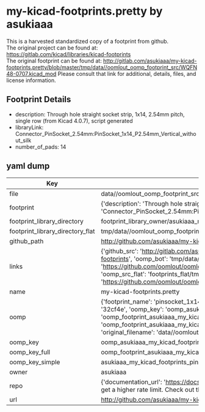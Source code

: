 # my-kicad-footprints.pretty by asukiaaa  
This is a harvested standardized copy of a footprint from github.  
The original project can be found at:  
https://gitlab.com/kicad/libraries/kicad-footprints  
The original footprint can be found at:
http://gitlab.com/asukiaaa/my-kicad-footprints.pretty/blob/master/tmp/data//oomlout_oomp_footprint_src/WQFN48-0707.kicad_mod
Please consult that link for additional, details, files, and license information.  
## Footprint Details
* description: Through hole straight socket strip, 1x14, 2.54mm pitch, single row (from Kicad 4.0.7), script generated  
* libraryLink: Connector_PinSocket_2.54mm:PinSocket_1x14_P2.54mm_Vertical_without_silk  
* number_of_pads: 14  
## yaml dump  
| Key | Value |  
| --- | --- |  
| file | data//oomlout_oomp_footprint_src/my-kicad-footprints.pretty/PinSocket_1x14_P2.54mm_Vertical_without_silk.kicad_mod |  
| footprint | {'description': 'Through hole straight socket strip, 1x14, 2.54mm pitch, single row (from Kicad 4.0.7), script generated', 'libraryLink': 'Connector_PinSocket_2.54mm:PinSocket_1x14_P2.54mm_Vertical_without_silk', 'number_of_pads': 14} |  
| footprint_library_directory | footprint_library_owner/asukiaaa_my-kicad-footprints.pretty |  
| footprint_library_directory_flat | tmp/data//oomlout_oomp_footprint_src/footprints_flat/asukiaaa_my_kicad_footprints_pinsocket_1x14_p2_54mm_vertical_without_silk/working |  
| github_path | http://github.com/asukiaaa/my-kicad-footprints.pretty/blob/master/tmp/data//oomlout_oomp_footprint_src/PinSocket_1x14_P2.54mm_Vertical_without_silk.kicad_mod |  
| links | {'github_src': 'http://gitlab.com/asukiaaa/my-kicad-footprints.pretty/blob/master/tmp/data//oomlout_oomp_footprint_src/WQFN48-0707.kicad_mod', 'github_src_repo': 'https://gitlab.com/kicad/libraries/kicad-footprints', 'oomp_bot': 'tmp/data//oomlout_oomp_footprint_src/footprints/asukiaaa_my_kicad_footprints_pinsocket_1x14_p2_54mm_vertical_without_silk/working', 'oomp_bot_github': 'https://github.com/oomlout/oomlout_oomp_footprint_bot/tree/main/tmp/data//oomlout_oomp_footprint_src/footprints/asukiaaa_my_kicad_footprints_pinsocket_1x14_p2_54mm_vertical_without_silk/working', 'oomp_src_flat': 'footprints_flat/tmp/data//oomlout_oomp_footprint_src/footprints_flat/asukiaaa_my_kicad_footprints_pinsocket_1x14_p2_54mm_vertical_without_silk/working', 'oomp_src_flat_github': 'https://github.com/oomlout/oomlout_oomp_footprint_src/tree/main/tmp/data//oomlout_oomp_footprint_src/footprints_flat/asukiaaa_my_kicad_footprints_pinsocket_1x14_p2_54mm_vertical_without_silk/working'} |  
| name | my-kicad-footprints.pretty |  
| oomp | {'footprint_name': 'pinsocket_1x14_p2_54mm_vertical_without_silk', 'library_name': 'my_kicad_footprints', 'md5': '32cf4e6cb214a4fcf7b92b506e0a08d4', 'md5_10': '32cf4e6cb2', 'md5_5': '32cf4', 'md5_6': '32cf4e', 'oomp_key': 'oomp_asukiaaa_my_kicad_footprints_pinsocket_1x14_p2_54mm_vertical_without_silk', 'oomp_key_extra': 'oomp_footprint_asukiaaa_my_kicad_footprints_pinsocket_1x14_p2_54mm_vertical_without_silk', 'oomp_key_full': 'oomp_footprint_asukiaaa_my_kicad_footprints_pinsocket_1x14_p2_54mm_vertical_without_silk_32cf4e', 'oomp_key_simple': 'asukiaaa_my_kicad_footprints_pinsocket_1x14_p2_54mm_vertical_without_silk', 'original_filename': 'data//oomlout_oomp_footprint_src/my-kicad-footprints.pretty/PinSocket_1x14_P2.54mm_Vertical_without_silk.kicad_mod', 'owner_name': 'asukiaaa'} |  
| oomp_key | oomp_asukiaaa_my_kicad_footprints_pinsocket_1x14_p2_54mm_vertical_without_silk |  
| oomp_key_full | oomp_footprint_asukiaaa_my_kicad_footprints_pinsocket_1x14_p2_54mm_vertical_without_silk |  
| oomp_key_simple | asukiaaa_my_kicad_footprints_pinsocket_1x14_p2_54mm_vertical_without_silk |  
| owner | asukiaaa |  
| repo | {'documentation_url': 'https://docs.github.com/rest/overview/resources-in-the-rest-api#rate-limiting', 'message': "API rate limit exceeded for 84.66.142.224. (But here's the good news: Authenticated requests get a higher rate limit. Check out the documentation for more details.)"} |  
| url | http://github.com/asukiaaa/my-kicad-footprints.pretty |  

